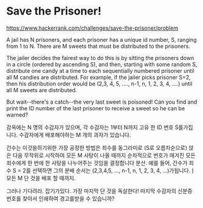 # Save the Prisoner!

https://www.hackerrank.com/challenges/save-the-prisoner/problem

A jail has N prisoners, and each prisoner has a unique id number, S, ranging from 1 to N. There are M sweets that must be distributed to the prisoners. 

The jailer decides the fairest way to do this is by sitting the prisoners down in a circle (ordered by ascending S), and then, starting with some random S, distribute one candy at a time to each sequentially numbered prisoner until all M candies are distributed. For example, if the jailer picks prisoner S=2, then his distribution order would be (2,3, 4, 5, ...., n-1, n, 1, 2, 3, 4, ....) until all M sweets are distributed.

But wait--there's a catch--the very last sweet is poisoned! Can you find and print the ID number of the last prisoner to receive a sweet so he can be warned?


감옥에는 N 명의 수감자가 있으며, 각 수감자는 1부터 N까지 고유 한 ID 번호 S를가집니다. 수감자에게 배포해야하는 M 개의 과자가 있습니다.

간수는 이것을하기위한 가장 공정한 방법은 죄수를 동그라미로 (S로 오름차순으로) 앉은 다음 무작위로 시작하여 모든 M 사탕이 나올 때까지 순차적으로 번호가 매겨진 모든 죄수에게 한 번에 한 사탕을 나누어주는 것임을 결정합니다 분산. 예를 들어, 간수가 죄수 S = 2를 선택하면 그의 분배 순서는 (2,3,4,5, ..., n-1, n, 1, 2, 3, 4, ...)가됩니다. ) 모든 M 단 것을 배포 할 때까지.

그러나 기다려라. 잡기가있다. 가장 마지막 단 것을 독살한다! 마지막 수감자의 신분증 번호를 찾아서 인쇄하여 경고를받을 수 있습니까?